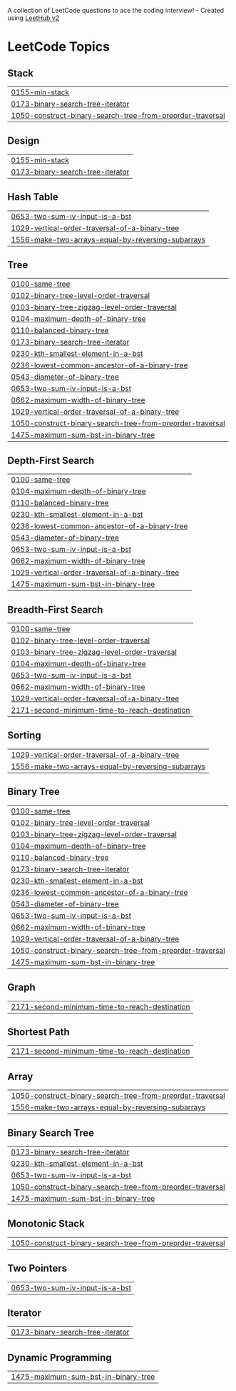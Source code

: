 A collection of LeetCode questions to ace the coding interview! - Created using [LeetHub v2](https://github.com/arunbhardwaj/LeetHub-2.0)
<!---LeetCode Topics Start-->
# LeetCode Topics
## Stack
|  |
| ------- |
| [0155-min-stack](https://github.com/VenkataRohan/Leetcode/tree/master/0155-min-stack) |
| [0173-binary-search-tree-iterator](https://github.com/VenkataRohan/Leetcode/tree/master/0173-binary-search-tree-iterator) |
| [1050-construct-binary-search-tree-from-preorder-traversal](https://github.com/VenkataRohan/Leetcode/tree/master/1050-construct-binary-search-tree-from-preorder-traversal) |
## Design
|  |
| ------- |
| [0155-min-stack](https://github.com/VenkataRohan/Leetcode/tree/master/0155-min-stack) |
| [0173-binary-search-tree-iterator](https://github.com/VenkataRohan/Leetcode/tree/master/0173-binary-search-tree-iterator) |
## Hash Table
|  |
| ------- |
| [0653-two-sum-iv-input-is-a-bst](https://github.com/VenkataRohan/Leetcode/tree/master/0653-two-sum-iv-input-is-a-bst) |
| [1029-vertical-order-traversal-of-a-binary-tree](https://github.com/VenkataRohan/Leetcode/tree/master/1029-vertical-order-traversal-of-a-binary-tree) |
| [1556-make-two-arrays-equal-by-reversing-subarrays](https://github.com/VenkataRohan/Leetcode/tree/master/1556-make-two-arrays-equal-by-reversing-subarrays) |
## Tree
|  |
| ------- |
| [0100-same-tree](https://github.com/VenkataRohan/Leetcode/tree/master/0100-same-tree) |
| [0102-binary-tree-level-order-traversal](https://github.com/VenkataRohan/Leetcode/tree/master/0102-binary-tree-level-order-traversal) |
| [0103-binary-tree-zigzag-level-order-traversal](https://github.com/VenkataRohan/Leetcode/tree/master/0103-binary-tree-zigzag-level-order-traversal) |
| [0104-maximum-depth-of-binary-tree](https://github.com/VenkataRohan/Leetcode/tree/master/0104-maximum-depth-of-binary-tree) |
| [0110-balanced-binary-tree](https://github.com/VenkataRohan/Leetcode/tree/master/0110-balanced-binary-tree) |
| [0173-binary-search-tree-iterator](https://github.com/VenkataRohan/Leetcode/tree/master/0173-binary-search-tree-iterator) |
| [0230-kth-smallest-element-in-a-bst](https://github.com/VenkataRohan/Leetcode/tree/master/0230-kth-smallest-element-in-a-bst) |
| [0236-lowest-common-ancestor-of-a-binary-tree](https://github.com/VenkataRohan/Leetcode/tree/master/0236-lowest-common-ancestor-of-a-binary-tree) |
| [0543-diameter-of-binary-tree](https://github.com/VenkataRohan/Leetcode/tree/master/0543-diameter-of-binary-tree) |
| [0653-two-sum-iv-input-is-a-bst](https://github.com/VenkataRohan/Leetcode/tree/master/0653-two-sum-iv-input-is-a-bst) |
| [0662-maximum-width-of-binary-tree](https://github.com/VenkataRohan/Leetcode/tree/master/0662-maximum-width-of-binary-tree) |
| [1029-vertical-order-traversal-of-a-binary-tree](https://github.com/VenkataRohan/Leetcode/tree/master/1029-vertical-order-traversal-of-a-binary-tree) |
| [1050-construct-binary-search-tree-from-preorder-traversal](https://github.com/VenkataRohan/Leetcode/tree/master/1050-construct-binary-search-tree-from-preorder-traversal) |
| [1475-maximum-sum-bst-in-binary-tree](https://github.com/VenkataRohan/Leetcode/tree/master/1475-maximum-sum-bst-in-binary-tree) |
## Depth-First Search
|  |
| ------- |
| [0100-same-tree](https://github.com/VenkataRohan/Leetcode/tree/master/0100-same-tree) |
| [0104-maximum-depth-of-binary-tree](https://github.com/VenkataRohan/Leetcode/tree/master/0104-maximum-depth-of-binary-tree) |
| [0110-balanced-binary-tree](https://github.com/VenkataRohan/Leetcode/tree/master/0110-balanced-binary-tree) |
| [0230-kth-smallest-element-in-a-bst](https://github.com/VenkataRohan/Leetcode/tree/master/0230-kth-smallest-element-in-a-bst) |
| [0236-lowest-common-ancestor-of-a-binary-tree](https://github.com/VenkataRohan/Leetcode/tree/master/0236-lowest-common-ancestor-of-a-binary-tree) |
| [0543-diameter-of-binary-tree](https://github.com/VenkataRohan/Leetcode/tree/master/0543-diameter-of-binary-tree) |
| [0653-two-sum-iv-input-is-a-bst](https://github.com/VenkataRohan/Leetcode/tree/master/0653-two-sum-iv-input-is-a-bst) |
| [0662-maximum-width-of-binary-tree](https://github.com/VenkataRohan/Leetcode/tree/master/0662-maximum-width-of-binary-tree) |
| [1029-vertical-order-traversal-of-a-binary-tree](https://github.com/VenkataRohan/Leetcode/tree/master/1029-vertical-order-traversal-of-a-binary-tree) |
| [1475-maximum-sum-bst-in-binary-tree](https://github.com/VenkataRohan/Leetcode/tree/master/1475-maximum-sum-bst-in-binary-tree) |
## Breadth-First Search
|  |
| ------- |
| [0100-same-tree](https://github.com/VenkataRohan/Leetcode/tree/master/0100-same-tree) |
| [0102-binary-tree-level-order-traversal](https://github.com/VenkataRohan/Leetcode/tree/master/0102-binary-tree-level-order-traversal) |
| [0103-binary-tree-zigzag-level-order-traversal](https://github.com/VenkataRohan/Leetcode/tree/master/0103-binary-tree-zigzag-level-order-traversal) |
| [0104-maximum-depth-of-binary-tree](https://github.com/VenkataRohan/Leetcode/tree/master/0104-maximum-depth-of-binary-tree) |
| [0653-two-sum-iv-input-is-a-bst](https://github.com/VenkataRohan/Leetcode/tree/master/0653-two-sum-iv-input-is-a-bst) |
| [0662-maximum-width-of-binary-tree](https://github.com/VenkataRohan/Leetcode/tree/master/0662-maximum-width-of-binary-tree) |
| [1029-vertical-order-traversal-of-a-binary-tree](https://github.com/VenkataRohan/Leetcode/tree/master/1029-vertical-order-traversal-of-a-binary-tree) |
| [2171-second-minimum-time-to-reach-destination](https://github.com/VenkataRohan/Leetcode/tree/master/2171-second-minimum-time-to-reach-destination) |
## Sorting
|  |
| ------- |
| [1029-vertical-order-traversal-of-a-binary-tree](https://github.com/VenkataRohan/Leetcode/tree/master/1029-vertical-order-traversal-of-a-binary-tree) |
| [1556-make-two-arrays-equal-by-reversing-subarrays](https://github.com/VenkataRohan/Leetcode/tree/master/1556-make-two-arrays-equal-by-reversing-subarrays) |
## Binary Tree
|  |
| ------- |
| [0100-same-tree](https://github.com/VenkataRohan/Leetcode/tree/master/0100-same-tree) |
| [0102-binary-tree-level-order-traversal](https://github.com/VenkataRohan/Leetcode/tree/master/0102-binary-tree-level-order-traversal) |
| [0103-binary-tree-zigzag-level-order-traversal](https://github.com/VenkataRohan/Leetcode/tree/master/0103-binary-tree-zigzag-level-order-traversal) |
| [0104-maximum-depth-of-binary-tree](https://github.com/VenkataRohan/Leetcode/tree/master/0104-maximum-depth-of-binary-tree) |
| [0110-balanced-binary-tree](https://github.com/VenkataRohan/Leetcode/tree/master/0110-balanced-binary-tree) |
| [0173-binary-search-tree-iterator](https://github.com/VenkataRohan/Leetcode/tree/master/0173-binary-search-tree-iterator) |
| [0230-kth-smallest-element-in-a-bst](https://github.com/VenkataRohan/Leetcode/tree/master/0230-kth-smallest-element-in-a-bst) |
| [0236-lowest-common-ancestor-of-a-binary-tree](https://github.com/VenkataRohan/Leetcode/tree/master/0236-lowest-common-ancestor-of-a-binary-tree) |
| [0543-diameter-of-binary-tree](https://github.com/VenkataRohan/Leetcode/tree/master/0543-diameter-of-binary-tree) |
| [0653-two-sum-iv-input-is-a-bst](https://github.com/VenkataRohan/Leetcode/tree/master/0653-two-sum-iv-input-is-a-bst) |
| [0662-maximum-width-of-binary-tree](https://github.com/VenkataRohan/Leetcode/tree/master/0662-maximum-width-of-binary-tree) |
| [1029-vertical-order-traversal-of-a-binary-tree](https://github.com/VenkataRohan/Leetcode/tree/master/1029-vertical-order-traversal-of-a-binary-tree) |
| [1050-construct-binary-search-tree-from-preorder-traversal](https://github.com/VenkataRohan/Leetcode/tree/master/1050-construct-binary-search-tree-from-preorder-traversal) |
| [1475-maximum-sum-bst-in-binary-tree](https://github.com/VenkataRohan/Leetcode/tree/master/1475-maximum-sum-bst-in-binary-tree) |
## Graph
|  |
| ------- |
| [2171-second-minimum-time-to-reach-destination](https://github.com/VenkataRohan/Leetcode/tree/master/2171-second-minimum-time-to-reach-destination) |
## Shortest Path
|  |
| ------- |
| [2171-second-minimum-time-to-reach-destination](https://github.com/VenkataRohan/Leetcode/tree/master/2171-second-minimum-time-to-reach-destination) |
## Array
|  |
| ------- |
| [1050-construct-binary-search-tree-from-preorder-traversal](https://github.com/VenkataRohan/Leetcode/tree/master/1050-construct-binary-search-tree-from-preorder-traversal) |
| [1556-make-two-arrays-equal-by-reversing-subarrays](https://github.com/VenkataRohan/Leetcode/tree/master/1556-make-two-arrays-equal-by-reversing-subarrays) |
## Binary Search Tree
|  |
| ------- |
| [0173-binary-search-tree-iterator](https://github.com/VenkataRohan/Leetcode/tree/master/0173-binary-search-tree-iterator) |
| [0230-kth-smallest-element-in-a-bst](https://github.com/VenkataRohan/Leetcode/tree/master/0230-kth-smallest-element-in-a-bst) |
| [0653-two-sum-iv-input-is-a-bst](https://github.com/VenkataRohan/Leetcode/tree/master/0653-two-sum-iv-input-is-a-bst) |
| [1050-construct-binary-search-tree-from-preorder-traversal](https://github.com/VenkataRohan/Leetcode/tree/master/1050-construct-binary-search-tree-from-preorder-traversal) |
| [1475-maximum-sum-bst-in-binary-tree](https://github.com/VenkataRohan/Leetcode/tree/master/1475-maximum-sum-bst-in-binary-tree) |
## Monotonic Stack
|  |
| ------- |
| [1050-construct-binary-search-tree-from-preorder-traversal](https://github.com/VenkataRohan/Leetcode/tree/master/1050-construct-binary-search-tree-from-preorder-traversal) |
## Two Pointers
|  |
| ------- |
| [0653-two-sum-iv-input-is-a-bst](https://github.com/VenkataRohan/Leetcode/tree/master/0653-two-sum-iv-input-is-a-bst) |
## Iterator
|  |
| ------- |
| [0173-binary-search-tree-iterator](https://github.com/VenkataRohan/Leetcode/tree/master/0173-binary-search-tree-iterator) |
## Dynamic Programming
|  |
| ------- |
| [1475-maximum-sum-bst-in-binary-tree](https://github.com/VenkataRohan/Leetcode/tree/master/1475-maximum-sum-bst-in-binary-tree) |
<!---LeetCode Topics End-->